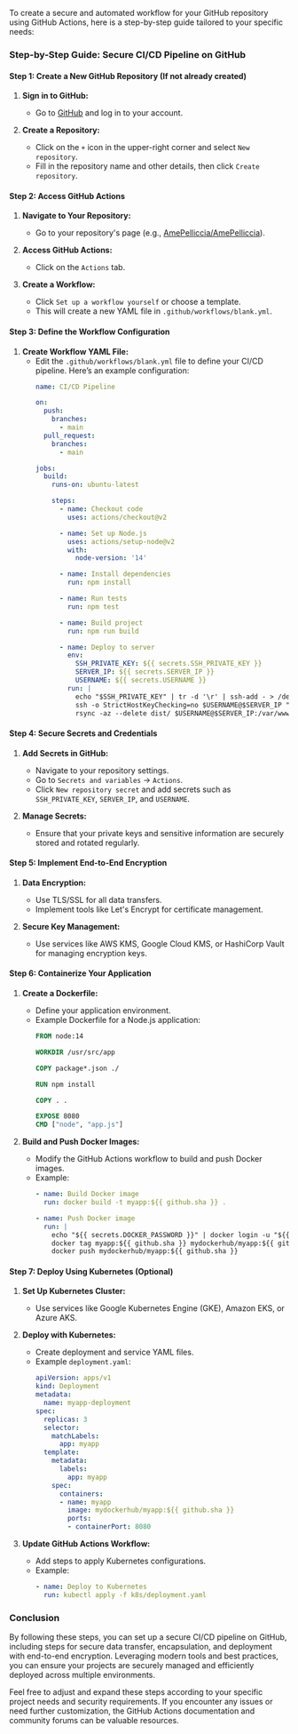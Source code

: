 To create a secure and automated workflow for your GitHub repository using GitHub Actions, here is a step-by-step guide tailored to your specific needs:

### Step-by-Step Guide: Secure CI/CD Pipeline on GitHub

#### Step 1: Create a New GitHub Repository (If not already created)

1. **Sign in to GitHub:**
   - Go to [GitHub](https://github.com) and log in to your account.

2. **Create a Repository:**
   - Click on the `+` icon in the upper-right corner and select `New repository`.
   - Fill in the repository name and other details, then click `Create repository`.

#### Step 2: Access GitHub Actions

1. **Navigate to Your Repository:**
   - Go to your repository's page (e.g., [AmePelliccia/AmePelliccia](https://github.com/AmePelliccia/AmePelliccia)).

2. **Access GitHub Actions:**
   - Click on the `Actions` tab.

3. **Create a Workflow:**
   - Click `Set up a workflow yourself` or choose a template.
   - This will create a new YAML file in `.github/workflows/blank.yml`.

#### Step 3: Define the Workflow Configuration

1. **Create Workflow YAML File:**
   - Edit the `.github/workflows/blank.yml` file to define your CI/CD pipeline. Here’s an example configuration:
     ```yaml
     name: CI/CD Pipeline

     on:
       push:
         branches:
           - main
       pull_request:
         branches:
           - main

     jobs:
       build:
         runs-on: ubuntu-latest

         steps:
           - name: Checkout code
             uses: actions/checkout@v2

           - name: Set up Node.js
             uses: actions/setup-node@v2
             with:
               node-version: '14'

           - name: Install dependencies
             run: npm install

           - name: Run tests
             run: npm test

           - name: Build project
             run: npm run build

           - name: Deploy to server
             env:
               SSH_PRIVATE_KEY: ${{ secrets.SSH_PRIVATE_KEY }}
               SERVER_IP: ${{ secrets.SERVER_IP }}
               USERNAME: ${{ secrets.USERNAME }}
             run: |
               echo "$SSH_PRIVATE_KEY" | tr -d '\r' | ssh-add - > /dev/null
               ssh -o StrictHostKeyChecking=no $USERNAME@$SERVER_IP "mkdir -p /var/www/myapp"
               rsync -az --delete dist/ $USERNAME@$SERVER_IP:/var/www/myapp
     ```

#### Step 4: Secure Secrets and Credentials

1. **Add Secrets in GitHub:**
   - Navigate to your repository settings.
   - Go to `Secrets and variables` -> `Actions`.
   - Click `New repository secret` and add secrets such as `SSH_PRIVATE_KEY`, `SERVER_IP`, and `USERNAME`.

2. **Manage Secrets:**
   - Ensure that your private keys and sensitive information are securely stored and rotated regularly.

#### Step 5: Implement End-to-End Encryption

1. **Data Encryption:**
   - Use TLS/SSL for all data transfers.
   - Implement tools like Let's Encrypt for certificate management.

2. **Secure Key Management:**
   - Use services like AWS KMS, Google Cloud KMS, or HashiCorp Vault for managing encryption keys.

#### Step 6: Containerize Your Application

1. **Create a Dockerfile:**
   - Define your application environment.
   - Example Dockerfile for a Node.js application:
     ```dockerfile
     FROM node:14

     WORKDIR /usr/src/app

     COPY package*.json ./

     RUN npm install

     COPY . .

     EXPOSE 8080
     CMD ["node", "app.js"]
     ```

2. **Build and Push Docker Images:**
   - Modify the GitHub Actions workflow to build and push Docker images.
   - Example:
     ```yaml
     - name: Build Docker image
       run: docker build -t myapp:${{ github.sha }} .

     - name: Push Docker image
       run: |
         echo "${{ secrets.DOCKER_PASSWORD }}" | docker login -u "${{ secrets.DOCKER_USERNAME }}" --password-stdin
         docker tag myapp:${{ github.sha }} mydockerhub/myapp:${{ github.sha }}
         docker push mydockerhub/myapp:${{ github.sha }}
     ```

#### Step 7: Deploy Using Kubernetes (Optional)

1. **Set Up Kubernetes Cluster:**
   - Use services like Google Kubernetes Engine (GKE), Amazon EKS, or Azure AKS.

2. **Deploy with Kubernetes:**
   - Create deployment and service YAML files.
   - Example `deployment.yaml`:
     ```yaml
     apiVersion: apps/v1
     kind: Deployment
     metadata:
       name: myapp-deployment
     spec:
       replicas: 3
       selector:
         matchLabels:
           app: myapp
       template:
         metadata:
           labels:
             app: myapp
         spec:
           containers:
           - name: myapp
             image: mydockerhub/myapp:${{ github.sha }}
             ports:
             - containerPort: 8080
     ```

3. **Update GitHub Actions Workflow:**
   - Add steps to apply Kubernetes configurations.
   - Example:
     ```yaml
     - name: Deploy to Kubernetes
       run: kubectl apply -f k8s/deployment.yaml
     ```

### Conclusion

By following these steps, you can set up a secure CI/CD pipeline on GitHub, including steps for secure data transfer, encapsulation, and deployment with end-to-end encryption. Leveraging modern tools and best practices, you can ensure your projects are securely managed and efficiently deployed across multiple environments.

Feel free to adjust and expand these steps according to your specific project needs and security requirements. If you encounter any issues or need further customization, the GitHub Actions documentation and community forums can be valuable resources.
